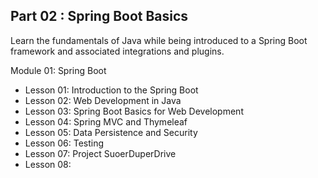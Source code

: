 ## Part 02 : Spring Boot Basics
Learn the fundamentals of Java while being introduced to a Spring Boot framework and associated integrations and plugins.

Module 01:  Spring Boot
* Lesson 01: Introduction to the Spring Boot
* Lesson 02:  Web Development in Java
* Lesson 03: Spring Boot Basics for Web Development
* Lesson 04: Spring MVC and Thymeleaf
* Lesson 05: Data Persistence and Security
* Lesson 06: Testing
* Lesson 07: Project SuoerDuperDrive
* Lesson 08:
